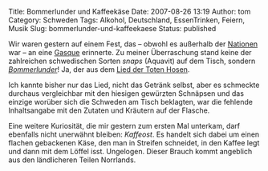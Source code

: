 Title: Bommerlunder und Kaffeekäse
Date: 2007-08-26 13:19
Author: tom
Category: Schweden
Tags: Alkohol, Deutschland, EssenTrinken, Feiern, Musik
Slug: bommerlunder-und-kaffeekaese
Status: published

Wir waren gestern auf einem Fest, das – obwohl es außerhalb der
[Nationen](http://www.fiket.de/2006/11/05/wort-der-woche-studentnation/)
war – an eine
[Gasque](http://www.fiket.de/2007/01/07/wort-der-woche-gasque/)
erinnerte. Zu meiner Überraschung stand keine der zahlreichen
schwedischen Sorten *snaps* (Aquavit) auf dem Tisch, sondern
[*Bommerlunder*](http://de.wikipedia.org/wiki/Bommerlunder)! Ja, der aus
dem [Lied der Toten Hosen](http://youtube.com/watch?v=UmPgLCezAGw).

Ich kannte bisher nur das Lied, nicht das Getränk selbst, aber es
schmeckte durchaus vergleichbar mit den hiesigen gewürzten Schnäpsen und
das einzige worüber sich die Schweden am Tisch beklagten, war die
fehlende Inhaltsangabe mit den Zutaten und Kräutern auf der Flasche.

Eine weitere Kuriosität, die mir gestern zum ersten Mal unterkam, darf
ebenfalls nicht unerwähnt bleiben: *Kaffeost*. Es handelt sich dabei um
einen flachen gebackenen Käse, den man in Streifen schneidet, in den
Kaffee legt und dann mit dem Löffel isst. Ungelogen. Dieser Brauch kommt
angeblich aus den ländlicheren Teilen Norrlands.

